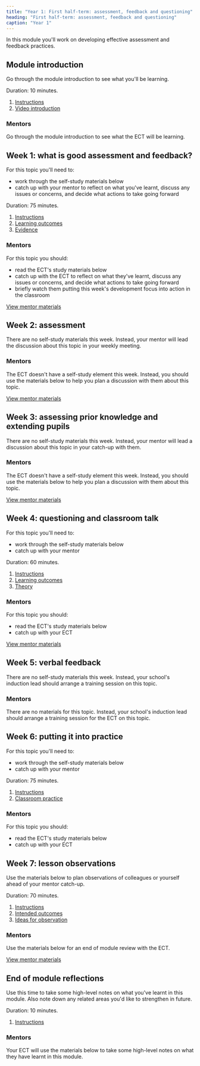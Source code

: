 ```yaml
---
title: "Year 1: First half-term: assessment, feedback and questioning"
heading: "First half-term: assessment, feedback and questioning"
caption: "Year 1"
---
```


In this module you'll work on developing effective assessment and feedback practices.

## Module introduction

Go through the module introduction to see what you'll be learning.

Duration: 10 minutes.

1. [Instructions](/education-development-trust/year-1-assessment-feedback-and-questioning/intro-ect-instructions)
2. [Video introduction](/education-development-trust/year-1-assessment-feedback-and-questioning/intro-ect-video-introduction)

### Mentors

Go through the module introduction to see what the ECT will be learning.

## Week 1: what is good assessment and feedback?

For this topic you'll need to:

- work through the self-study materials below
- catch up with your mentor to reflect on what you've learnt, discuss any issues or concerns, and decide what actions to take going forward

Duration: 75 minutes.

1. [Instructions](/education-development-trust/year-1-assessment-feedback-and-questioning/summer-week-1-ect-instructions)
2. [Learning outcomes](/education-development-trust/year-1-assessment-feedback-and-questioning/summer-week-1-ect-learning-outcomes)
3. [Evidence](/education-development-trust/year-1-assessment-feedback-and-questioning/summer-week-1-ect-evidence)

### Mentors

For this topic you should:

- read the ECT's study materials below
- catch up with the ECT to reflect on what they've learnt, discuss any issues or concerns, and decide what actions to take going forward
- briefly watch them putting this week's development focus into action in the classroom

[View mentor materials](/education-development-trust/year-1-assessment-feedback-and-questioning/summer-week-1-mentor-materials)

## Week 2: assessment

There are no self-study materials this week. Instead, your mentor will lead the discussion about this topic in your weekly meeting.


### Mentors

The ECT doesn't have a self-study element this week. Instead, you should use the materials below to help you plan a discussion with them about this topic.

[View mentor materials](/education-development-trust/year-1-assessment-feedback-and-questioning/summer-week-2-mentor-materials)

## Week 3: assessing prior knowledge and extending pupils

There are no self-study materials this week. Instead, your mentor will lead a discussion about this topic in your catch-up with them.


### Mentors

The ECT doesn't have a self-study element this week. Instead, you should use the materials below to help you plan a discussion with them about this topic.

[View mentor materials](/education-development-trust/year-1-assessment-feedback-and-questioning/summer-week-3-mentor-materials)

## Week 4: questioning and classroom talk

For this topic you'll need to:

- work through the self-study materials below
- catch up with your mentor

Duration: 60 minutes.

1. [Instructions](/education-development-trust/year-1-assessment-feedback-and-questioning/summer-week-4-ect-instructions)
2. [Learning outcomes](/education-development-trust/year-1-assessment-feedback-and-questioning/summer-week-4-ect-learning-outcomes)
3. [Theory](/education-development-trust/year-1-assessment-feedback-and-questioning/summer-week-4-ect-theory)

### Mentors

For this topic you should:

- read the ECT's study materials below
- catch up with your ECT

[View mentor materials](/education-development-trust/year-1-assessment-feedback-and-questioning/summer-week-4-mentor-materials)

## Week 5: verbal feedback

There are no self-study materials this week. Instead, your school's induction lead should arrange a training session on this topic.


### Mentors

There are no materials for this topic. Instead, your school's induction lead should arrange a training session for the ECT on this topic.

## Week 6: putting it into practice

For this topic you'll need to:

- work through the self-study materials below
- catch up with your mentor

Duration: 75 minutes.

1. [Instructions](/education-development-trust/year-1-assessment-feedback-and-questioning/summer-week-6-ect-instructions)
2. [Classroom practice](/education-development-trust/year-1-assessment-feedback-and-questioning/summer-week-6-ect-classroom-practice)

### Mentors

For this topic you should:

- read the ECT's study materials below
- catch up with your ECT

## Week 7: lesson observations

Use the materials below to plan observations of colleagues or yourself ahead of your mentor catch-up.

Duration: 70 minutes.

1. [Instructions](/education-development-trust/year-1-assessment-feedback-and-questioning/summer-week-7-ect-instructions)
2. [Intended outcomes](/education-development-trust/year-1-assessment-feedback-and-questioning/summer-week-7-ect-intended-outcomes)
3. [Ideas for observation](/education-development-trust/year-1-assessment-feedback-and-questioning/summer-week-7-ect-ideas-for-observation)

### Mentors

Use the materials below for an end of module review with the ECT.

[View mentor materials](/education-development-trust/year-1-assessment-feedback-and-questioning/summer-week-7-mentor-materials)

## End of module reflections

Use this time to take some high-level notes on what you've learnt in this module. Also note down any related areas you'd like to strengthen in future.

Duration: 10 minutes.

1. [Instructions](/education-development-trust/year-1-assessment-feedback-and-questioning/intro-ect-instructions)

### Mentors

Your ECT will use the materials below to take some high-level notes on what they have learnt in this module.
